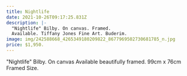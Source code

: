 ```yaml
---
title: Nightlife
date: 2021-10-26T09:17:25.831Z
description: |-
  "Nightlife" Bilby. On canvas. Framed.
  Available. Tiffany Jones Fine Art. Buderim.
image: img/242588668_4265349180209822_8677969502730681785_n.jpg
price: $1,950.
---
```

"Nightlife" Bilby. On canvas
Available beautifully framed.
99cm x 76cm Framed Size.